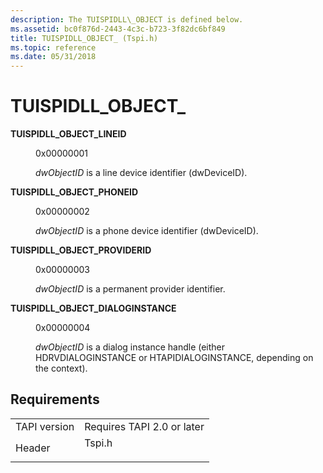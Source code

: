 ```yaml
---
description: The TUISPIDLL\_OBJECT is defined below.
ms.assetid: bc0f876d-2443-4c3c-b723-3f82dc6bf849
title: TUISPIDLL_OBJECT_ (Tspi.h)
ms.topic: reference
ms.date: 05/31/2018
---
```


# TUISPIDLL\_OBJECT\_

<dl> <dt>

<span id="TUISPIDLL_OBJECT_LINEID"></span><span id="tuispidll_object_lineid"></span>**TUISPIDLL\_OBJECT\_LINEID**
</dt> <dd> <dl> <dt>

 0x00000001
</dt> <dt>



*dwObjectID* is a line device identifier (dwDeviceID).


</dt> </dl> </dd> <dt>

<span id="TUISPIDLL_OBJECT_PHONEID"></span><span id="tuispidll_object_phoneid"></span>**TUISPIDLL\_OBJECT\_PHONEID**
</dt> <dd> <dl> <dt>

 0x00000002
</dt> <dt>



*dwObjectID* is a phone device identifier (dwDeviceID).


</dt> </dl> </dd> <dt>

<span id="TUISPIDLL_OBJECT_PROVIDERID"></span><span id="tuispidll_object_providerid"></span>**TUISPIDLL\_OBJECT\_PROVIDERID**
</dt> <dd> <dl> <dt>

 0x00000003
</dt> <dt>



*dwObjectID* is a permanent provider identifier.


</dt> </dl> </dd> <dt>

<span id="TUISPIDLL_OBJECT_DIALOGINSTANCE"></span><span id="tuispidll_object_dialoginstance"></span>**TUISPIDLL\_OBJECT\_DIALOGINSTANCE**
</dt> <dd> <dl> <dt>

 0x00000004 
</dt> <dt>



*dwObjectID* is a dialog instance handle (either HDRVDIALOGINSTANCE or HTAPIDIALOGINSTANCE, depending on the context).


</dt> </dl> </dd> </dl>

## Requirements



|                         |                                                                                   |
|-------------------------|-----------------------------------------------------------------------------------|
| TAPI version<br/> | Requires TAPI 2.0 or later<br/>                                             |
| Header<br/>       | <dl> <dt>Tspi.h</dt> </dl> |



 

 




